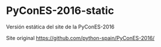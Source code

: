 # PyConES-2016-static
Versión estática del site de la PyConES-2016

Site original https://github.com/python-spain/PyConES-2016/
